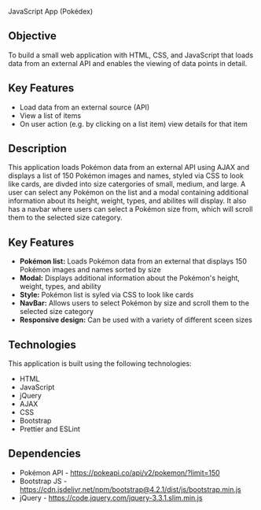 JavaScript App (Pokédex)

## Objective
To build a small web application with HTML, CSS, and JavaScript that loads
data from an external API and enables the viewing of data points in detail.

## Key Features
- Load data from an external source (API)
- View a list of items
- On user action (e.g. by clicking on a list item) view details for that item

## Description
This application loads Pokémon data from an external API using AJAX and displays a list of 150 Pokémon images and names, styled via CSS to look like cards, are divded into size catergories of small, medium, and large. A user can select any Pokémon on the list and a modal containing additional information about its height, weight, types, and abilites will display. It also has a navbar where users can select a Pokémon size from, which will scroll them to the selected size category.

## Key Features
- **Pokémon list:** Loads Pokémon data from an external that displays 150 Pokémon images and names sorted by size
- **Modal:** Displays additional information about the Pokémon's height, weight, types, and ability
- **Style:** Pokémon list is syled via CSS to look like cards
- **NavBar:** Allows users to select Pokémon by size and scroll them to the selected size category
- **Responsive design:** Can be used with a variety of different sceen sizes

## Technologies
This application is built using the following technologies:
- HTML
- JavaScript
- jQuery
- AJAX
- CSS
- Bootstrap 
- Prettier and ESLint

## Dependencies
- Pokémon API - https://pokeapi.co/api/v2/pokemon/?limit=150
- Bootstrap JS - https://cdn.jsdelivr.net/npm/bootstrap@4.2.1/dist/js/bootstrap.min.js
- jQuery - https://code.jquery.com/jquery-3.3.1.slim.min.js
